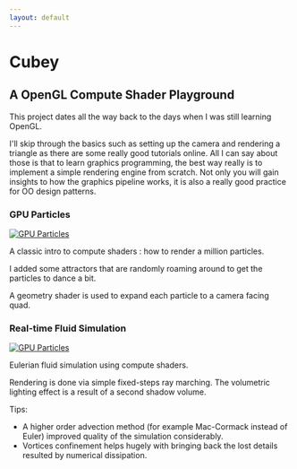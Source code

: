 ```yaml
---
layout: default
---
```


# Cubey
## A OpenGL Compute Shader Playground

This project dates all the way back to the days when I was still learning OpenGL.

I'll skip through the basics such as setting up the camera and rendering a triangle as there are some really good tutorials online.
All I can say about those is that to learn graphics programming, the best way really is to implement a simple rendering engine from scratch.
Not only you will gain insights to how the graphics pipeline works, it is also a really good practice for OO design patterns.

### GPU Particles

[![GPU Particles](http://img.youtube.com/vi/XKr-VAtpp-8/0.jpg)](http://www.youtube.com/watch?v=XKr-VAtpp-8)

A classic intro to compute shaders : how to render a million particles.

I added some attractors that are randomly roaming around to get the particles to dance a bit.

A geometry shader is used to expand each particle to a camera facing quad.

### Real-time Fluid Simulation

[![GPU Particles](http://img.youtube.com/vi/_likq0EsXFI/0.jpg)](http://www.youtube.com/watch?v=_likq0EsXFI)

Eulerian fluid simulation using compute shaders.

Rendering is done via simple fixed-steps ray marching. The volumetric lighting effect is a result of a second shadow volume.

Tips:
- A higher order advection method (for example Mac-Cormack instead of Euler) improved quality of the simulation considerably.
- Vortices confinement helps hugely with bringing back the lost details resulted by numerical dissipation.
